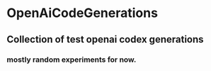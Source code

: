 # OpenAiCodeGenerations
## Collection of test openai codex generations
### mostly random experiments for now.
